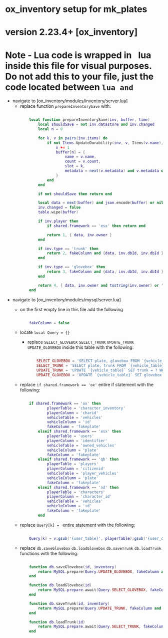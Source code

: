 # ox_inventory setup for mk_plates
# version 2.23.4+ [ox_inventory]

# Note - Lua code is wrapped in ``` ```lua``` ``` inside this file for visual purposes. Do not add this to your file, just the code located between ```lua and ```

-   navigate to [ox_inventory/modules/inventory/server.lua]
    - replace function `prepareInventorySave` with:
        ```lua
        
            local function prepareInventorySave(inv, buffer, time)
                local shouldSave = not inv.datastore and inv.changed
                local n = 0

                for k, v in pairs(inv.items) do
                    if not Items.UpdateDurability(inv, v, Items(v.name), nil, time) and shouldSave then
                        n += 1
                        buffer[n] = {
                            name = v.name,
                            count = v.count,
                            slot = k,
                            metadata = next(v.metadata) and v.metadata or nil
                        }
                    end
                end

                if not shouldSave then return end

                local data = next(buffer) and json.encode(buffer) or nil
                inv.changed = false
                table.wipe(buffer)

                if inv.player then
                    if shared.framework == 'esx' then return end

                    return 1, { data, inv.owner }
                end

                if inv.type == 'trunk' then
                    return 2, fakeColumn and {data, inv.dbId, inv.dbId } or { data, inv.dbId }
                end

                if inv.type == 'glovebox' then
                    return 3, fakeColumn and {data, inv.dbId, inv.dbId } or { data, inv.dbId }
                end

                return 4, { data, inv.owner and tostring(inv.owner) or '', inv.dbId }
            end
        
        ```
-   navigate to [ox_inventory/modules/mysql/server.lua]
    -   on the first empty line in this file add the following
        ```lua
        
            fakeColumn = false

        ```
    -   locate `local Query = {}`
        -   replace `SELECT_GLOVEBOX` `SELECT_TRUNK` `UPDATE_TRUNK` `UPDATE_GLOVEBOX` inside this table with the following:
            ```lua
            
                SELECT_GLOVEBOX = 'SELECT plate, glovebox FROM `{vehicle_table}` WHERE `{vehicle_column}`',
                SELECT_TRUNK = 'SELECT plate, trunk FROM `{vehicle_table}` WHERE `{vehicle_column}`',
                UPDATE_TRUNK = 'UPDATE `{vehicle_table}` SET trunk = ? WHERE `{vehicle_column}`',
                UPDATE_GLOVEBOX = 'UPDATE `{vehicle_table}` SET glovebox = ? WHERE `{vehicle_column}`',
            
            ```
    -   replace `if shared.framework == 'ox'` entire if statement with the following:
        ```lua
        
            if shared.framework == 'ox' then
                    playerTable = 'character_inventory'
                    playerColumn = 'charid'
                    vehicleTable = 'vehicles'
                    vehicleColumn = 'id'
                    fakeColumn = 'fakeplate'
                elseif shared.framework == 'esx' then
                    playerTable = 'users'
                    playerColumn = 'identifier'
                    vehicleTable = 'owned_vehicles'
                    vehicleColumn = 'plate'
                    fakeColumn = 'fakeplate'
                elseif shared.framework == 'qb' then
                    playerTable = 'players'
                    playerColumn = 'citizenid'
                    vehicleTable = 'player_vehicles'
                    vehicleColumn = 'plate'
                    fakeColumn = 'fakeplate'
                elseif shared.framework == 'nd' then
                    playerTable = 'characters'
                    playerColumn = 'character_id'
                    vehicleTable = 'vehicles'
                    vehicleColumn = 'id'
                    fakeColumn = 'fakeplate'
                end
        
        ```

    - replace `Query[k] = ` entire statement with the following:
        ```lua
        
            Query[k] = v:gsub('{user_table}', playerTable):gsub('{user_column}', playerColumn):gsub('{vehicle_table}', vehicleTable):gsub('`{vehicle_column}`', vehicleColumn and (fakeColumn and '`'..vehicleColumn..'` = ? OR `'..fakeColumn..'` = ?' or '`'..vehicleColumn..'` = ?') or '`'..vehicleColumn..'` = ?')
        
        ```

    - replace `db.saveGlovebox` `db.loadGlovebox` `db.saveTrunk` `db.loadTrunk` functions with the following:
        ```lua
        
            function db.saveGlovebox(id, inventory)
                return MySQL.prepare(Query.UPDATE_GLOVEBOX, fakeColumn and { inventory,  id, id } or {inventory, id})
            end

            function db.loadGlovebox(id)
                return MySQL.prepare.await(Query.SELECT_GLOVEBOX, fakeColumn and { id, id } or { id })
            end

            function db.saveTrunk(id, inventory)
                return MySQL.prepare(Query.UPDATE_TRUNK, fakeColumn and { inventory, id, id } or { inventory, id })
            end

            function db.loadTrunk(id)
                return MySQL.prepare.await(Query.SELECT_TRUNK, fakeColumn and { id, id } or { id })
            end
        
        ```